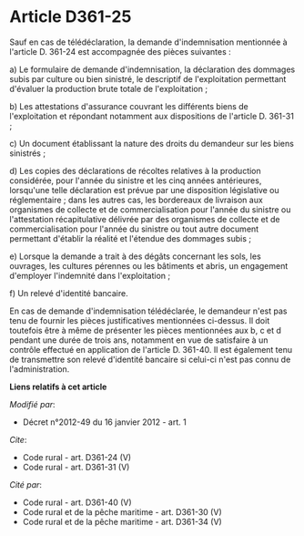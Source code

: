 # Article D361-25

Sauf en cas de télédéclaration, la demande d'indemnisation mentionnée à l'article D. 361-24 est accompagnée des pièces
suivantes : 

a) Le formulaire de demande d'indemnisation, la déclaration des dommages subis par culture ou bien sinistré, le descriptif de
l'exploitation permettant d'évaluer la production brute totale de l'exploitation ; 

b) Les attestations d'assurance couvrant les différents biens de l'exploitation et répondant notamment aux dispositions de
l'article D. 361-31 ; 

c) Un document établissant la nature des droits du demandeur sur les biens sinistrés ; 

d) Les copies des déclarations de récoltes relatives à la production considérée, pour l'année du sinistre et les cinq années
antérieures, lorsqu'une telle déclaration est prévue par une disposition législative ou réglementaire ; dans les autres cas,
les bordereaux de livraison aux organismes de collecte et de commercialisation pour l'année du sinistre ou l'attestation
récapitulative délivrée par des organismes de collecte et de commercialisation pour l'année du sinistre ou tout autre
document permettant d'établir la réalité et l'étendue des dommages subis ; 

e) Lorsque la demande a trait à des dégâts concernant les sols, les ouvrages, les cultures pérennes ou les bâtiments et
abris, un engagement d'employer l'indemnité dans l'exploitation ; 

f) Un relevé d'identité bancaire. 

En cas de demande d'indemnisation télédéclarée, le demandeur n'est pas tenu de fournir les pièces justificatives mentionnées
ci-dessus. Il doit toutefois être à même de présenter les pièces mentionnées aux b, c et d pendant une durée de trois ans,
notamment en vue de satisfaire à un contrôle effectué en application de l'article D. 361-40. Il est également tenu de
transmettre son relevé d'identité bancaire si celui-ci n'est pas connu de l'administration.

**Liens relatifs à cet article**

_Modifié par_:

  - Décret n°2012-49 du 16 janvier 2012 - art. 1

_Cite_:

  - Code rural - art. D361-24 (V)
  - Code rural - art. D361-31 (V)

_Cité par_:

  - Code rural - art. D361-40 (V)
  - Code rural et de la pêche maritime - art. D361-30 (V)
  - Code rural et de la pêche maritime - art. D361-34 (V)
